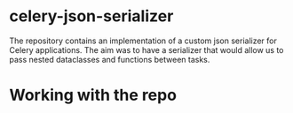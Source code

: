 # celery-json-serializer

The repository contains an implementation of a custom json serializer for Celery applications. 
The aim was to have a serializer that would allow us to pass nested dataclasses and functions between tasks. 

# Working with the repo
